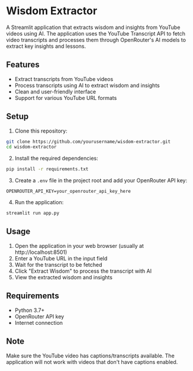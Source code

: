 # Wisdom Extractor

A Streamlit application that extracts wisdom and insights from YouTube videos using AI. The application uses the YouTube Transcript API to fetch video transcripts and processes them through OpenRouter's AI models to extract key insights and lessons.

## Features

- Extract transcripts from YouTube videos
- Process transcripts using AI to extract wisdom and insights
- Clean and user-friendly interface
- Support for various YouTube URL formats

## Setup

1. Clone this repository:
```bash
git clone https://github.com/yourusername/wisdom-extractor.git
cd wisdom-extractor
```

2. Install the required dependencies:
```bash
pip install -r requirements.txt
```

3. Create a `.env` file in the project root and add your OpenRouter API key:
```
OPENROUTER_API_KEY=your_openrouter_api_key_here
```

4. Run the application:
```bash
streamlit run app.py
```

## Usage

1. Open the application in your web browser (usually at http://localhost:8501)
2. Enter a YouTube URL in the input field
3. Wait for the transcript to be fetched
4. Click "Extract Wisdom" to process the transcript with AI
5. View the extracted wisdom and insights

## Requirements

- Python 3.7+
- OpenRouter API key
- Internet connection

## Note

Make sure the YouTube video has captions/transcripts available. The application will not work with videos that don't have captions enabled.